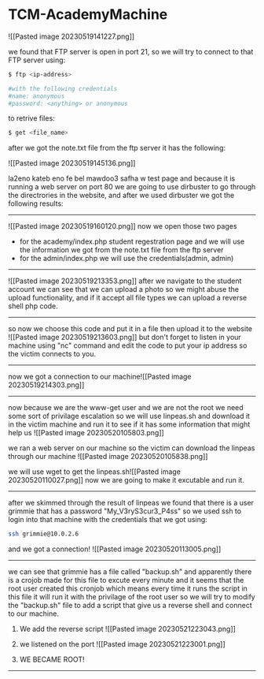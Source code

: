 # TCM-AcademyMachine


![[Pasted image 20230519141227.png]]

we found that FTP server is open in port 21, so we will try to connect to that FTP server using:
```bash
$ ftp <ip-address>

#with the following credentials 
#name: anonymous
#password: <anything> or anonymous
```

to retrive files:
```bash
$ get <file_name>
```
after we got the note.txt file from the ftp server it has the following:

![[Pasted image 20230519145136.png]]

la2eno kateb eno fe bel mawdoo3 safha w test page and because it is running a web server on port 80 we are going to use dirbuster to go through the directrories in the website, and after we used dirbuster we got the following results:

---


![[Pasted image 20230519160120.png]]
now we open those two pages 
- for the academy/index.php student regestration page and we will use the information we got from the note.txt file from the ftp server 
- for the admin/index.php we will use the credentials(admin, admin)

---

![[Pasted image 20230519213353.png]]
after we navigate to the student account we can see that we can upload a photo so we might abuse the upload functionality, and if it accept all file types we can upload a reverse shell php code.

---

so now we choose this code and put it in a file then upload it to the website
![[Pasted image 20230519213603.png]]
but don't forget to listen in your machine using "nc" command and edit the code to put your ip address so the victim connects to you.

---
now we got a connection to our machine![[Pasted image 20230519214303.png]]

---
now because we are the www-get user and we are not the root we need some sort of privilage escalation so we will use linpeas.sh and download it in the victim machine and run it to see if it has some information that might help us
![[Pasted image 20230520105803.png]]

we ran a web server on our machine so the victim can download the linpeas through our machine
![[Pasted image 20230520105838.png]]

we will use wget to get the linpeas.sh![[Pasted image 20230520110027.png]]
now we are going to make it excutable and run it.

---
after we skimmed through the result of linpeas we found that there is a user grimmie that has a password "My_V3ryS3cur3_P4ss" so we used ssh to login into that machine with the credentials that we got using:
```bash
ssh grimmie@10.0.2.6
```

and we got a connection!
![[Pasted image 20230520113005.png]]

---
we can see that grimmie has a file called "backup.sh" and apparently there is a crojob made for this file to excute every minute and it seems that the root user created this cronjob which means every time it runs the script in this file it will run it with the privilage of the root user so we will try to modify the "backup.sh" file to add a script that give us a reverse shell and connect to our machine.

1. We add the reverse script
![[Pasted image 20230521223043.png]]

2. we listened on the port
![[Pasted image 20230521223001.png]]

3. WE BECAME ROOT!
---
